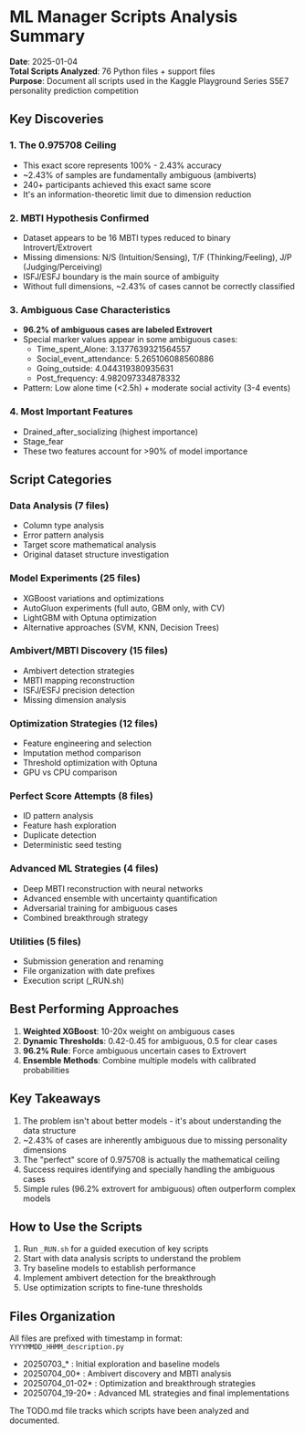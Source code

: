 # ML Manager Scripts Analysis Summary

**Date**: 2025-01-04  
**Total Scripts Analyzed**: 76 Python files + support files  
**Purpose**: Document all scripts used in the Kaggle Playground Series S5E7 personality prediction competition

## Key Discoveries

### 1. The 0.975708 Ceiling
- This exact score represents 100% - 2.43% accuracy
- ~2.43% of samples are fundamentally ambiguous (ambiverts)
- 240+ participants achieved this exact same score
- It's an information-theoretic limit due to dimension reduction

### 2. MBTI Hypothesis Confirmed
- Dataset appears to be 16 MBTI types reduced to binary Introvert/Extrovert
- Missing dimensions: N/S (Intuition/Sensing), T/F (Thinking/Feeling), J/P (Judging/Perceiving)
- ISFJ/ESFJ boundary is the main source of ambiguity
- Without full dimensions, ~2.43% of cases cannot be correctly classified

### 3. Ambiguous Case Characteristics
- **96.2% of ambiguous cases are labeled Extrovert**
- Special marker values appear in some ambiguous cases:
  - Time_spent_Alone: 3.1377639321564557
  - Social_event_attendance: 5.265106088560886
  - Going_outside: 4.044319380935631
  - Post_frequency: 4.982097334878332
- Pattern: Low alone time (<2.5h) + moderate social activity (3-4 events)

### 4. Most Important Features
- Drained_after_socializing (highest importance)
- Stage_fear
- These two features account for >90% of model importance

## Script Categories

### Data Analysis (7 files)
- Column type analysis
- Error pattern analysis
- Target score mathematical analysis
- Original dataset structure investigation

### Model Experiments (25 files)
- XGBoost variations and optimizations
- AutoGluon experiments (full auto, GBM only, with CV)
- LightGBM with Optuna optimization
- Alternative approaches (SVM, KNN, Decision Trees)

### Ambivert/MBTI Discovery (15 files)
- Ambivert detection strategies
- MBTI mapping reconstruction
- ISFJ/ESFJ precision detection
- Missing dimension analysis

### Optimization Strategies (12 files)
- Feature engineering and selection
- Imputation method comparison
- Threshold optimization with Optuna
- GPU vs CPU comparison

### Perfect Score Attempts (8 files)
- ID pattern analysis
- Feature hash exploration
- Duplicate detection
- Deterministic seed testing

### Advanced ML Strategies (4 files)
- Deep MBTI reconstruction with neural networks
- Advanced ensemble with uncertainty quantification
- Adversarial training for ambiguous cases
- Combined breakthrough strategy

### Utilities (5 files)
- Submission generation and renaming
- File organization with date prefixes
- Execution script (_RUN.sh)

## Best Performing Approaches

1. **Weighted XGBoost**: 10-20x weight on ambiguous cases
2. **Dynamic Thresholds**: 0.42-0.45 for ambiguous, 0.5 for clear cases
3. **96.2% Rule**: Force ambiguous uncertain cases to Extrovert
4. **Ensemble Methods**: Combine multiple models with calibrated probabilities

## Key Takeaways

1. The problem isn't about better models - it's about understanding the data structure
2. ~2.43% of cases are inherently ambiguous due to missing personality dimensions
3. The "perfect" score of 0.975708 is actually the mathematical ceiling
4. Success requires identifying and specially handling the ambiguous cases
5. Simple rules (96.2% extrovert for ambiguous) often outperform complex models

## How to Use the Scripts

1. Run `_RUN.sh` for a guided execution of key scripts
2. Start with data analysis scripts to understand the problem
3. Try baseline models to establish performance
4. Implement ambivert detection for the breakthrough
5. Use optimization scripts to fine-tune thresholds

## Files Organization

All files are prefixed with timestamp in format: `YYYYMMDD_HHMM_description.py`
- 20250703_* : Initial exploration and baseline models
- 20250704_00* : Ambivert discovery and MBTI analysis  
- 20250704_01-02* : Optimization and breakthrough strategies
- 20250704_19-20* : Advanced ML strategies and final implementations

The TODO.md file tracks which scripts have been analyzed and documented.